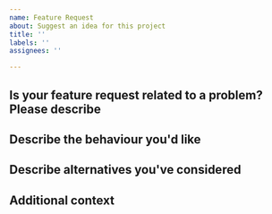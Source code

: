 ```yaml
---
name: Feature Request
about: Suggest an idea for this project
title: ''
labels: ''
assignees: ''

---
```


## Is your feature request related to a problem? Please describe
<!-- A clear and concise description of what the problem is. Examnple: I'm always frustrated when [...] because [...]  -->

## Describe the behaviour you'd like
<!-- A clear and concise description of what you want to happen. -->

## Describe alternatives you've considered
<!-- A clear and concise description of any alternative solutions or features you've considered. -->

## Additional context
<!-- Add any other context or screenshots about the feature request here. Please also link to the related public issue in the gitpod repo -->
